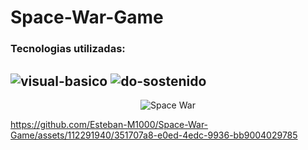 # Space-War-Game

### Tecnologias utilizadas:

![visual-basico](https://github.com/Esteban-M1000/Space-War-Game/assets/112291940/bfa21427-dad4-49b7-8db3-99ba55efd477)           ![do-sostenido](https://github.com/Esteban-M1000/Space-War-Game/assets/112291940/bc09888a-e9a4-4fba-b37d-980075892bf7)
---
<p align="center">
  <img src="https://github.com/Esteban-M1000/Space-War-Game/assets/112291940/77d36301-fcf3-49e9-ba35-bd7de175afe1" alt="Space War">
</p>

https://github.com/Esteban-M1000/Space-War-Game/assets/112291940/351707a8-e0ed-4edc-9936-bb9004029785



